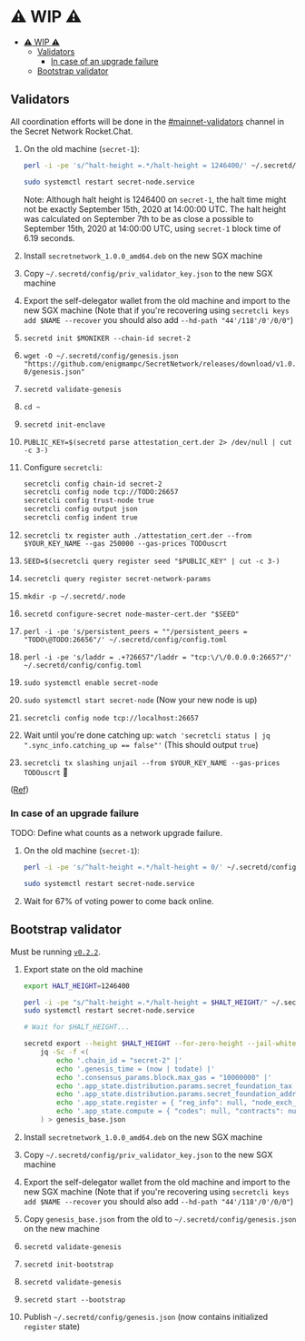 # :warning: WIP :warning:

- [:warning: WIP :warning:](#warning-wip-warning)
  - [Validators](#validators)
    - [In case of an upgrade failure](#in-case-of-an-upgrade-failure)
  - [Bootstrap validator](#bootstrap-validator)

## Validators

All coordination efforts will be done in the [#mainnet-validators](https://chat.scrt.network/channel/mainnet-validators) channel in the Secret Network Rocket.Chat.

1. On the old machine (`secret-1`):

   ```bash
   perl -i -pe 's/^halt-height =.*/halt-height = 1246400/' ~/.secretd/config/app.toml
   ```

   ```bash
   sudo systemctl restart secret-node.service
   ```

   Note: Although halt height is 1246400 on `secret-1`, the halt time might not be exactly September 15th, 2020 at 14:00:00 UTC. The halt height was calculated on September 7th to be as close a possible to September 15th, 2020 at 14:00:00 UTC, using `secret-1` block time of 6.19 seconds.

2. Install `secretnetwork_1.0.0_amd64.deb` on the new SGX machine
3. Copy `~/.secretd/config/priv_validator_key.json` to the new SGX machine
4. Export the self-delegator wallet from the old machine and import to the new SGX machine (Note that if you're recovering using `secretcli keys add $NAME --recover` you should also add `--hd-path "44'/118'/0'/0/0"`)
5. `secretd init $MONIKER --chain-id secret-2`
6. `wget -O ~/.secretd/config/genesis.json "https://github.com/enigmampc/SecretNetwork/releases/download/v1.0.0/genesis.json"`
7. `secretd validate-genesis`
8. `cd ~`
9. `secretd init-enclave`
10. `PUBLIC_KEY=$(secretd parse attestation_cert.der 2> /dev/null | cut -c 3-)`
11. Configure `secretcli`:

    ```bash
    secretcli config chain-id secret-2
    secretcli config node tcp://TODO:26657
    secretcli config trust-node true
    secretcli config output json
    secretcli config indent true
    ```

12. `secretcli tx register auth ./attestation_cert.der --from $YOUR_KEY_NAME --gas 250000 --gas-prices TODOuscrt`
13. `SEED=$(secretcli query register seed "$PUBLIC_KEY" | cut -c 3-)`
14. `secretcli query register secret-network-params`
15. `mkdir -p ~/.secretd/.node`
16. `secretd configure-secret node-master-cert.der "$SEED"`
17. `perl -i -pe 's/persistent_peers = ""/persistent_peers = "TODO\@TODO:26656"/' ~/.secretd/config/config.toml`
18. `perl -i -pe 's/laddr = .+?26657"/laddr = "tcp:\/\/0.0.0.0:26657"/' ~/.secretd/config/config.toml`
19. `sudo systemctl enable secret-node`
20. `sudo systemctl start secret-node` (Now your new node is up)
21. `secretcli config node tcp://localhost:26657`
22. Wait until you're done catching up: `watch 'secretcli status | jq ".sync_info.catching_up == false"'` (This should output `true`)
23. `secretcli tx slashing unjail --from $YOUR_KEY_NAME --gas-prices TODOuscrt` :tada:

([Ref](testnet/run-full-node-testnet.md))

### In case of an upgrade failure

TODO: Define what counts as a network upgrade failure.

1. On the old machine (`secret-1`):

   ```bash
   perl -i -pe 's/^halt-height =.*/halt-height = 0/' ~/.secretd/config/app.toml
   ```

   ```bash
   sudo systemctl restart secret-node.service
   ```

2. Wait for 67% of voting power to come back online.

## Bootstrap validator

Must be running [`v0.2.2`](https://github.com/enigmampc/SecretNetwork/releases/tag/v0.2.2).

1. Export state on the old machine

   ```bash
   export HALT_HEIGHT=1246400

   perl -i -pe "s/^halt-height =.*/halt-height = $HALT_HEIGHT/" ~/.secretd/config/app.toml
   sudo systemctl restart secret-node.service

   # Wait for $HALT_HEIGHT...

   secretd export --height $HALT_HEIGHT --for-zero-height --jail-whitelist secretvaloper13l72vhjngmg55ykajxdnlalktwglyqjqaz0tdu |
       jq -Sc -f <(
           echo '.chain_id = "secret-2" |'
           echo '.genesis_time = (now | todate) |'
           echo '.consensus_params.block.max_gas = "10000000" |'
           echo '.app_state.distribution.params.secret_foundation_tax = "0.15" |'
           echo '.app_state.distribution.params.secret_foundation_address = "secret1c7rjffp9clkvrzul20yy60yhy6arnv7sde0kjj" |'
           echo '.app_state.register = { "reg_info": null, "node_exch_cert": null, "io_exch_cert": null } |'
           echo '.app_state.compute = { "codes": null, "contracts": null }'
       ) > genesis_base.json
   ```

2. Install `secretnetwork_1.0.0_amd64.deb` on the new SGX machine
3. Copy `~/.secretd/config/priv_validator_key.json` to the new SGX machine
4. Export the self-delegator wallet from the old machine and import to the new SGX machine (Note that if you're recovering using `secretcli keys add $NAME --recover` you should also add `--hd-path "44'/118'/0'/0/0"`)
5. Copy `genesis_base.json` from the old to `~/.secretd/config/genesis.json` on the new machine
6. `secretd validate-genesis`
7. `secretd init-bootstrap`
8. `secretd validate-genesis`
9. `secretd start --bootstrap`
10. Publish `~/.secretd/config/genesis.json` (now contains initialized `register` state)
